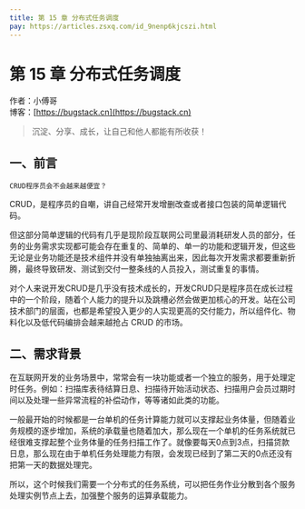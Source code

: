 ```yaml
---
title: 第 15 章 分布式任务调度
pay: https://articles.zsxq.com/id_9nenp6kjcszi.html
---
```


# 第 15 章 分布式任务调度

作者：小傅哥
<br/>博客：[https://bugstack.cn](https://bugstack.cn)

>沉淀、分享、成长，让自己和他人都能有所收获！

## 一、前言

`CRUD程序员会不会越来越便宜？`

CRUD，是程序员的自嘲，讲自己经常开发增删改查或者接口包装的简单逻辑代码。

但这部分简单逻辑的代码有几乎是现阶段互联网公司里最消耗研发人员的部分，任务的业务需求实现都可能会存在重复的、简单的、单一的功能和逻辑开发，但这些无论是业务功能还是技术组件并没有单独抽离出来，因此每次开发需求都要重新折腾，最终导致研发、测试到交付一整条线的人员投入，测试重复的事情。

对个人来说开发CRUD是几乎没有技术成长的，开发CRUD只是程序员在成长过程中的一个阶段，随着个人能力的提升以及跳槽必然会做更加核心的开发。站在公司技术部门的层面，也都是希望投入更少的人实现更高的交付能力，所以组件化、物料化以及低代码编排会越来越抢占 CRUD 的市场。

## 二、需求背景

在互联网开发的业务场景中，常常会有一块功能或者一个独立的服务，用于处理定时任务。例如：扫描库表待结算日息、扫描待开始活动状态、扫描用户会员过期时间以及处理一些异常流程的补偿动作，等等诸如此类的功能。

一般最开始的时候都是一台单机的任务计算能力就可以支撑起业务体量，但随着业务规模的逐步增加，系统的承载量也随着加大，那么现在一个单机的任务系统就已经很难支撑起整个业务体量的任务扫描工作了。就像要每天0点到3点，扫描贷款日息，那么现在由于单机任务处理能力有限，会发现已经到了第二天的0点还没有把第一天的数据处理完。

所以，这个时候我们需要一个分布式的任务系统，可以把任务作业分散到各个服务处理实例节点上去，加强整个服务的运算承载能力。